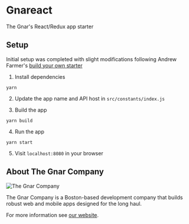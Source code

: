 # Gnareact

The Gnar's React/Redux app starter

## Setup

Initial setup was completed with slight modifications following Andrew Farmer's
[build your own starter](http://andrewhfarmer.com/build-your-own-starter/#0-intro)

1) Install dependencies

```
yarn
```

2) Update the app name and API host in `src/constants/index.js`

3) Build the app


```
yarn build
```

4) Run the app

```
yarn start
```

5) Visit `localhost:8080` in your browser

## About The Gnar Company

![The Gnar Company](https://avatars0.githubusercontent.com/u/17011419?s=100&v=4)

The Gnar Company is a Boston-based development company that builds robust
web and mobile apps designed for the long haul.

For more information see [our website](https://www.thegnar.co/).
